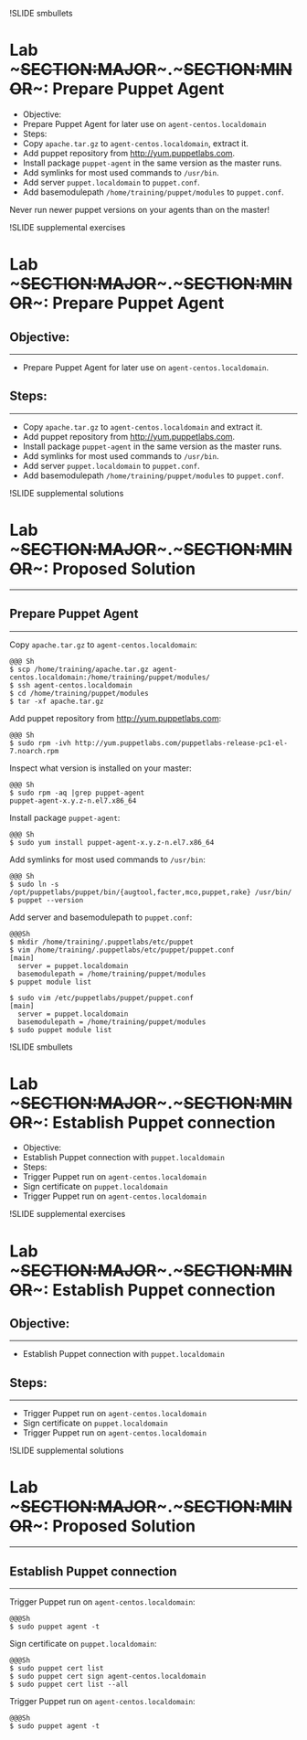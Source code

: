 !SLIDE smbullets
# Lab ~~~SECTION:MAJOR~~~.~~~SECTION:MINOR~~~: Prepare Puppet Agent

* Objective:
 * Prepare Puppet Agent for later use on `agent-centos.localdomain`
* Steps:
 * Copy `apache.tar.gz` to `agent-centos.localdomain`, extract it.
 * Add puppet repository from http://yum.puppetlabs.com.
 * Install package `puppet-agent` in the same version as the master runs.
 * Add symlinks for most used commands to `/usr/bin`.
 * Add server `puppet.localdomain` to `puppet.conf`.
 * Add basemodulepath `/home/training/puppet/modules` to `puppet.conf`.

Never run newer puppet versions on your agents than on the master!

!SLIDE supplemental exercises
# Lab ~~~SECTION:MAJOR~~~.~~~SECTION:MINOR~~~: Prepare Puppet Agent

## Objective:

****

* Prepare Puppet Agent for later use on `agent-centos.localdomain`.

## Steps:

****

* Copy `apache.tar.gz` to `agent-centos.localdomain` and extract it.
* Add puppet repository from http://yum.puppetlabs.com.
* Install package `puppet-agent` in the same version as the master runs.
* Add symlinks for most used commands to `/usr/bin`.
* Add server `puppet.localdomain` to `puppet.conf`.
* Add basemodulepath `/home/training/puppet/modules` to `puppet.conf`.


!SLIDE supplemental solutions
# Lab ~~~SECTION:MAJOR~~~.~~~SECTION:MINOR~~~: Proposed Solution

****

## Prepare Puppet Agent

****

Copy `apache.tar.gz` to `agent-centos.localdomain`:

    @@@ Sh
    $ scp /home/training/apache.tar.gz agent-centos.localdomain:/home/training/puppet/modules/
    $ ssh agent-centos.localdomain
    $ cd /home/training/puppet/modules
    $ tar -xf apache.tar.gz

Add puppet repository from http://yum.puppetlabs.com:

    @@@ Sh
    $ sudo rpm -ivh http://yum.puppetlabs.com/puppetlabs-release-pc1-el-7.noarch.rpm

Inspect what version is installed on your master:

    @@@ Sh
    $ sudo rpm -aq |grep puppet-agent
    puppet-agent-x.y.z-n.el7.x86_64

Install package `puppet-agent`:

    @@@ Sh
    $ sudo yum install puppet-agent-x.y.z-n.el7.x86_64

Add symlinks for most used commands to `/usr/bin`:

    @@@ Sh
    $ sudo ln -s /opt/puppetlabs/puppet/bin/{augtool,facter,mco,puppet,rake} /usr/bin/
    $ puppet --version

Add server and basemodulepath to `puppet.conf`:

    @@@Sh
    $ mkdir /home/training/.puppetlabs/etc/puppet
    $ vim /home/training/.puppetlabs/etc/puppet/puppet.conf
    [main]
      server = puppet.localdomain
      basemodulepath = /home/training/puppet/modules
    $ puppet module list

    $ sudo vim /etc/puppetlabs/puppet/puppet.conf
    [main]
      server = puppet.localdomain
      basemodulepath = /home/training/puppet/modules
    $ sudo puppet module list


!SLIDE smbullets
# Lab ~~~SECTION:MAJOR~~~.~~~SECTION:MINOR~~~: Establish Puppet connection

* Objective:
 * Establish Puppet connection with `puppet.localdomain`
* Steps:
 * Trigger Puppet run on `agent-centos.localdomain`
 * Sign certificate on `puppet.localdomain`
 * Trigger Puppet run on `agent-centos.localdomain`


!SLIDE supplemental exercises
# Lab ~~~SECTION:MAJOR~~~.~~~SECTION:MINOR~~~: Establish Puppet connection

## Objective:

****

* Establish Puppet connection with `puppet.localdomain`

## Steps:

****

* Trigger Puppet run on `agent-centos.localdomain`
* Sign certificate on `puppet.localdomain`
* Trigger Puppet run on `agent-centos.localdomain`


!SLIDE supplemental solutions
# Lab ~~~SECTION:MAJOR~~~.~~~SECTION:MINOR~~~: Proposed Solution

****

## Establish Puppet connection

****

Trigger Puppet run on `agent-centos.localdomain`:

    @@@Sh
    $ sudo puppet agent -t

Sign certificate on `puppet.localdomain`:

    @@@Sh
    $ sudo puppet cert list
    $ sudo puppet cert sign agent-centos.localdomain
    $ sudo puppet cert list --all

Trigger Puppet run on `agent-centos.localdomain`:

    @@@Sh
    $ sudo puppet agent -t
